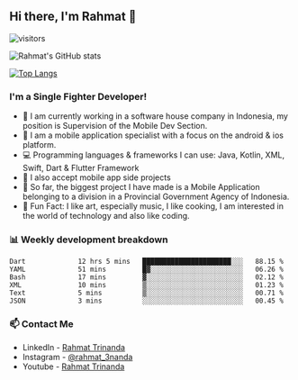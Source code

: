 ## Hi there, I'm Rahmat 👋
![visitors](https://visitor-badge.glitch.me/badge?page_id=https://github.com/rahmat3nanda/)

![Rahmat's GitHub stats](https://github-readme-stats.vercel.app/api?username=rahmat3nanda&count_private=true&show_icons=true&theme=radical)

[![Top Langs](https://github-readme-stats.vercel.app/api/top-langs/?username=rahmat3nanda&show_icons=true&theme=radical&layout=compact)](https://github.com/rahmat3nanda/github-readme-stats)

### I'm a Single Fighter Developer!
- :office: I am currently working in a software house company in Indonesia, my position is Supervision of the Mobile Dev Section.
- :iphone: I am a mobile application specialist with a focus on the android & ios platform.
- :computer: Programming languages & frameworks I can use: Java, Kotlin, XML, Swift, Dart & Flutter Framework
- :handshake: I also accept mobile app side projects
- :police_car: So far, the biggest project I have made is a Mobile Application belonging to a division in a Provincial Government Agency of Indonesia.
- :notebook: Fun Fact: I like art, especially music, I like cooking, I am interested in the world of technology and also like coding.

### 📊 Weekly development breakdown

<!--START_SECTION:waka-->

```text
Dart             12 hrs 5 mins   ██████████████████████░░░   88.15 %
YAML             51 mins         █▓░░░░░░░░░░░░░░░░░░░░░░░   06.26 %
Bash             17 mins         ▓░░░░░░░░░░░░░░░░░░░░░░░░   02.12 %
XML              10 mins         ▒░░░░░░░░░░░░░░░░░░░░░░░░   01.23 %
Text             5 mins          ▒░░░░░░░░░░░░░░░░░░░░░░░░   00.71 %
JSON             3 mins          ░░░░░░░░░░░░░░░░░░░░░░░░░   00.45 %
```

<!--END_SECTION:waka-->

### 📫 Contact Me
- LinkedIn - [Rahmat Trinanda](https://www.linkedin.com/in/rahmat-trinanda/)
- Instagram - [@rahmat_3nanda](https://www.instagram.com/rahmat_3nanda/)
- Youtube - [Rahmat Trinanda](https://www.youtube.com/channel/UCmhq5_o2cDpYsTtBl24XEAw)
